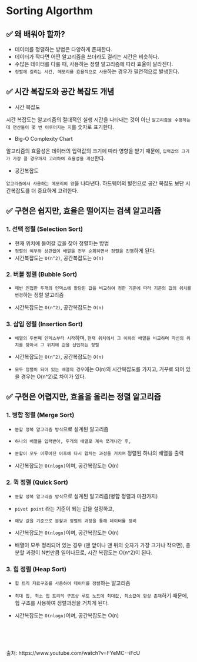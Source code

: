# Sorting Algorthm

## ✅  왜 배워야 할까?

- 데이터를 정렬하는 방법은 다양하게 존재한다.
- 데이터가 작다면 어떤 알고리즘을 쓰더라도 걸리는 시간은 비슷하다.
- 수많은 데이터를 다룰 때, 사용하는 정렬 알고리즘에 따라 효율이 달라진다.
- ``정렬에 걸리는 시간, 메모리를 효율적으로 사용``하는 경우가 필연적으로 발생한다.

## ✅  시간 복잡도와 공간 복잡도 개념
- 시간 복잡도

시간 복잡도는 알고리즘의 절대적인 실행 시간을 나타내는 것이 아닌 ``알고리즘을 수행하는 데 연산들이 몇 번 이루어지는 지``를 숫자로 표기한다.

- Big-O Complexity Chart

알고리즘의 효율성은 데이터의 입력값의 크기에 따라 영향을 받기 때문에, ``입력값의 크기가 가장 클 경우까지 고려하여 효율성을 계산``한다.

- 공간복잡도

``알고리즘에서 사용하는 메모리의 양``을 나타낸다. 하드웨어의 발전으로 공간 복잡도 보단 시간복잡도를 더 중요하게 고려한다.

## ✅  구현은 쉽지만, 효율은 떨어지는 검색 알고리즘

### 1. 선택 정렬 (Selection Sort)

 - 현재 위치에 들어갈 값을 찾아 정렬하는 방법
 - ``정렬의 여부와 상관없이 배열을 전부 순회하면서 정렬을 진행``하게 된다.
 - 시간복잡도는 ``O(n^2)``, 공간복잡도는 ``O(n)``

### 2. 버블 정렬 (Bubble Sort)

 - ``매번 인접한 두개의 인덱스에 할당된 값을 비교하여 정한 기준에 따라 기준의 값의 위치를 변경``하는 정렬 알고리즘

 - 시간복잡도는 ``O(n^2)``, 공간복잡도는 ``O(n)``

### 3. 삽입 정렬 (Insertion Sort)

 - ``배열의 두번째 인덱스부터 시작``하며, ``현재 위치에서 그 이하의 배열을 비교하며 자신의 위치를 찾아서 그 위치에 값을 삽입하는 정렬``

 - 시간복잡도는 ``O(n^2)``, 공간복잡도는 ``O(n)``

 - ``모두 정렬이 되어 있는 배열의 경우``에는 O(n)의 시간복잡도를 가지고, 거꾸로 되어 있을 경우는 O(n^2)로 차이가 있다.

## ✅  구현은 어렵지만, 효율을 올리는 정렬 알고리즘

### 1. 병합 정렬 (Merge Sort)

 - ``분할 정복 알고리즘 방식``으로 설계된 알고리즘

 - ``하나의 배열을 입력받아, 두개의 배열로 계속 쪼개나간 후,``

 - ``분할이 모두 이루어진 이후에 다시 합치는 과정을 거치며`` 정렬된 하나의 배열을 출력

 - 시간복잡도는 ``O(nlogn)``이며, 공간복잡도는 O(n)

### 2. 퀵 정렬 (Quick Sort)

 - ``분할 정복 알고리즘 방식``으로 설계된 알고리즘(병합 정렬과 마찬가지)

 - ``pivot point`` 라는 기준이 되는 값을 설정하고,

 - ``해당 값을 기준으로 분할과 정렬의 과정을 통해 데이터를 정리``

 - 시간복잡도는 ``O(nlogn)``이며, 공간복잡도는 O(n)

 - 배열이 모두 정리되어 있는 경우 (맨 앞이나 맨 뒤의 숫자가 가장 크거나 작으면), 총 분할 과정이 N번만큼 일어나므로, 시간 복잡도는 O(n^2)이 된다.

### 3. 힙 정렬 (Heap Sort)

 - ``힙 트리 자료구조를 사용하여 데이터를 정렬``하는 알고리즘

 - ``최대 힙, 최소 힙 트리의 구조상 루트 노드에 최대값, 최소값이 항상 존재``하기 때문에, 힙 구조를 사용하여 정렬과정을 거치게 된다.

 - 시간복잡도는 ``O(nlogn)``이며, 공간복잡도는 O(n)


<br />
<br />
<br />
<br />
출처: https://www.youtube.com/watch?v=FYeMC--iFcU



